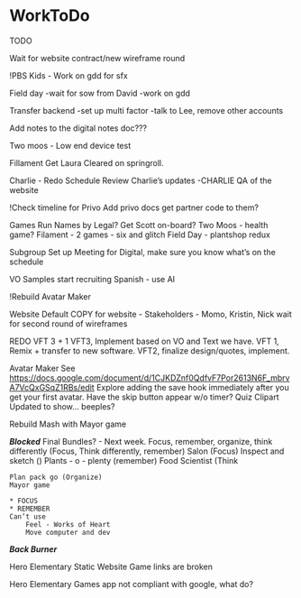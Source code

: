 # WorkToDo

TODO 

Wait for website contract/new wireframe round

!PBS Kids - Work on gdd for sfx

Field day
-wait for sow from David
-work on gdd

Transfer backend
-set up multi factor
-talk to Lee, remove other accounts 

Add notes to the digital notes doc???

Two moos - Low end device test

Fillament
	Get Laura Cleared on springroll.

Charlie - Redo Schedule
	Review Charlie’s updates
	-CHARLIE QA of the website

!Check timeline for Privo
	Add privo docs
 get partner code to them?

Games
	Run Names by Legal?
	Get Scott on-board?
	Two Moos - health game?
	Filament - 2 games - six and glitch
	Field Day - plantshop redux

Subgroup
	Set up Meeting for Digital, make sure you know what’s on the schedule

VO 	Samples
    start recruiting 
    Spanish	- use AI

!Rebuild Avatar Maker

Website
	Default COPY for website - Stakeholders - Momo, Kristin, Nick
	wait for second round of wireframes 

REDO VFT 3 + 1
	VFT3, Implement based on VO and Text we have.
	VFT 1, Remix + transfer to new software.
	VFT2, finalize design/quotes, implement.

Avatar Maker 	See https://docs.google.com/document/d/1CJKDZnf0QdfvF7Por2613N6F_mbrvA7VcQxGSqZ1RBs/edit 
	Explore adding the save hook immediately after you get your first avatar. 
	Have the skip button appear w/o timer?
	Quiz Clipart Updated to show… beeples? 

Rebuild Mash with Mayor game

***Blocked***
Final Bundles? - Next week.
	Focus, remember, organize, think differently 
		(Focus, Think differently, remember)
	Salon (Focus)
	Inspect and sketch ()
	Plants - o - plenty (remember)
	Food Scientist (Think

	Plan pack go (Organize)
	Mayor game

	* FOCUS
	* REMEMBER
	Can’t use 
		Feel - Works of Heart
		Move computer and dev


***Back Burner***

Hero Elementary Static Website
	Game links are broken

Hero Elementary Games app
	not compliant with google, what do?
